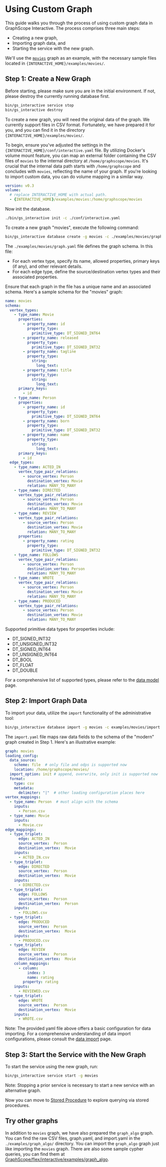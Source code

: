 # Using Custom Graph

This guide walks you through the process of using custom graph data in GraphScope Interactive. The process comprises three main steps: 
- Creating a new graph,
- Importing graph data, and
- Starting the service with the new graph.

We'll use the [`movies`](https://github.com/neo4j-graph-examples/movies/) graph as an example, with the necessary sample files located in `{INTERACTIVE_HOME}/examples/movies/`.

## Step 1: Create a New Graph

Before starting, please make sure you are in the initial environment. If not, please destroy the currently running database first.
```bash
bin/gs_interactive service stop
bin/gs_interactive destroy
```

To create a new graph, you will need the original data of the graph. We currently support files in CSV format. Fortunately, we have prepared it for you, and you can find it in the directory `{INTERACTIVE_HOME}/examples/movies/`. 

To begin, ensure you've adjusted the settings in the `{INTERACTIVE_HOME}/conf/interactive.yaml` file. By utilizing Docker's volume mount feature, you can map an external folder containing the CSV files of `movies` to the internal directory at `/home/graphscope/movies`. It's crucial that the internal data path starts with `/home/graphscope` and concludes with `movies`, reflecting the name of your graph. If you're looking to import custom data, you can do volume mapping in a similar way.

```yaml
version: v0.3
volume:
  # replace INTERACTIVE_HOME with actual path.
  - {INTERACTIVE_HOME}/examples/movies:/home/graphscope/movies 
```

Now init the database.
```bash
./bin/gs_interactive init -c ./conf/interactive.yaml
```

To create a new graph "movies", execute the following command:
```bash
bin/gs_interactive database create -g movies -c ./examples/movies/graph.yaml
```

The `./examples/movies/graph.yaml` file defines the graph schema. In this file:

- For each vertex type, specify its name, allowed properties, primary keys (if any), and other relevant details.
- For each edge type, define the source/destination vertex types and their associated properties.

Ensure that each graph in the file has a unique name and an associated schema. Here's a sample schema for the "movies" graph:
```yaml
name: movies
schema:
  vertex_types:
    - type_name: Movie
      properties:
        - property_name: id
          property_type:
            primitive_type: DT_SIGNED_INT64
        - property_name: released
          property_type:
            primitive_type: DT_SIGNED_INT32
        - property_name: tagline
          property_type:
            string:
              long_text:
        - property_name: title
          property_type:
            string:
              long_text:
      primary_keys:
        - id
    - type_name: Person
      properties:
        - property_name: id
          property_type:
            primitive_type: DT_SIGNED_INT64
        - property_name: born
          property_type:
            primitive_type: DT_SIGNED_INT32
        - property_name: name
          property_type:
            string:
              long_text:
      primary_keys:
        - id
  edge_types:
    - type_name: ACTED_IN
      vertex_type_pair_relations:
        - source_vertex: Person
          destination_vertex: Movie
          relation: MANY_TO_MANY
    - type_name: DIRECTED
      vertex_type_pair_relations:
        - source_vertex: Person
          destination_vertex: Movie
          relation: MANY_TO_MANY
    - type_name: REVIEW
      vertex_type_pair_relations:
        - source_vertex: Person
          destination_vertex: Movie
          relation: MANY_TO_MANY
      properties:
        - property_name: rating
          property_type:
            primitive_type: DT_SIGNED_INT32
    - type_name: FOLLOWS
      vertex_type_pair_relations:
        - source_vertex: Person
          destination_vertex: Person
          relation: MANY_TO_MANY
    - type_name: WROTE
      vertex_type_pair_relations:
        - source_vertex: Person
          destination_vertex: Movie
          relation: MANY_TO_MANY
    - type_name: PRODUCED
      vertex_type_pair_relations:
        - source_vertex: Person
          destination_vertex: Movie
          relation: MANY_TO_MANY
```

Supported primitive data types for properties include:
- DT_SIGNED_INT32
- DT_UNSIGNED_INT32
- DT_SIGNED_INT64
- DT_UNSIGNED_INT64
- DT_BOOL
- DT_FLOAT
- DT_DOUBLE

For a comprehensive list of supported types, please refer to the [data model](./data_model) page.

## Step 2: Import Graph Data
To import your data, utilize the `import` functionality of the administrative tool:
```bash
bin/gs_interactive database import -g movies -c examples/movies/import.yaml
```

The `import.yaml` file maps raw data fields to the schema of the "modern" graph created in Step 1. Here's an illustrative example:

```yaml
graph: movies
loading_config:
  data_source:
    scheme: file  # only file and odps is supported now
    location: /home/graphscope/movies/
  import_option: init # append, overwrite, only init is supported now
  format:
    type: csv
    metadata:
      delimiter: "|"  # other loading configuration places here
vertex_mappings:
  - type_name: Person  # must align with the schema
    inputs:
      - Person.csv
  - type_name: Movie
    inputs:
      - Movie.csv
edge_mappings:
  - type_triplet:
      edge: ACTED_IN
      source_vertex:  Person
      destination_vertex:  Movie
    inputs:
      - ACTED_IN.csv
  - type_triplet:
      edge: DIRECTED
      source_vertex:  Person
      destination_vertex:  Movie
    inputs:
      - DIRECTED.csv
  - type_triplet:
      edge: FOLLOWS
      source_vertex:  Person
      destination_vertex:  Person
    inputs:
      - FOLLOWS.csv
  - type_triplet:
      edge: PRODUCED
      source_vertex:  Person
      destination_vertex:  Movie
    inputs:
      - PRODUCED.csv
  - type_triplet:
      edge: REVIEW
      source_vertex:  Person
      destination_vertex:  Movie
    column_mappings:
      - column:
          index: 3
          name: rating
        property: rating
    inputs:
      - REVIEWED.csv
  - type_triplet:
      edge: WROTE
      source_vertex:  Person
      destination_vertex:  Movie
    inputs:
      - WROTE.csv
```

Note: The provided yaml file above offers a basic configuration for data importing. For a comprehensive understanding of data import configurations, please consult the [data import](./data_import) page.

## Step 3: Start the Service with the New Graph
To start the service using the new graph, run:
```bash
bin/gs_interactive service start -g movies
```

Note: Stopping a prior service is necessary to start a new service with an alternative graph.


Now you can move to [Stored Procedure](./stored_procedures) to explore querying via stored procedures.


## Try other graphs

In addition to `movies` graph, we have also prepared the `graph_algo` graph. You can find the raw CSV files, graph.yaml, and import.yaml in the `./examples/graph_algo/` directory. You can import the `graph_algo` graph just like importing the `movies` graph. There are also some sample cypher queries, you can find them at [GraphScope/flex/interactive/examples/graph_algo](https://github.com/alibaba/GraphScope/tree/main/flex/interactive/examples/graph_algo).
